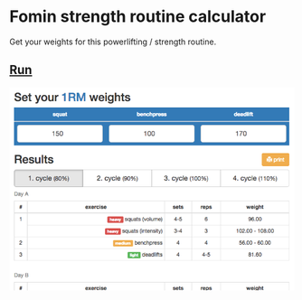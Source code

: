 # Fomin strength routine calculator

Get your weights for this powerlifting / strength routine.

## [Run](http://crazko.github.io/fomin)

![screenshot](screenshot.png)
